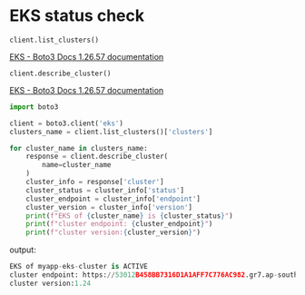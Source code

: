 # EKS status check
`client.list_clusters()`

[EKS - Boto3 Docs 1.26.57 documentation](https://boto3.amazonaws.com/v1/documentation/api/latest/reference/services/eks.html#EKS.Client.list_clusters)

`client.describe_cluster()`

[EKS - Boto3 Docs 1.26.57 documentation](https://boto3.amazonaws.com/v1/documentation/api/latest/reference/services/eks.html#EKS.Client.describe_cluster)

```python
import boto3

client = boto3.client('eks')
clusters_name = client.list_clusters()['clusters']

for cluster_name in clusters_name:
    response = client.describe_cluster(
        name=cluster_name
    )
    cluster_info = response['cluster']
    cluster_status = cluster_info['status']
    cluster_endpoint = cluster_info['endpoint']
    cluster_version = cluster_info['version']
    print(f"EKS of {cluster_name} is {cluster_status}")
    print(f"cluster endpoint: {cluster_endpoint}")
    print(f"cluster version:{cluster_version}")
```

output:

```python
EKS of myapp-eks-cluster is ACTIVE
cluster endpoint: https://53012B458BB7316D1A1AFF7C776AC982.gr7.ap-southeast-2.eks.amazonaws.com
cluster version:1.24
```